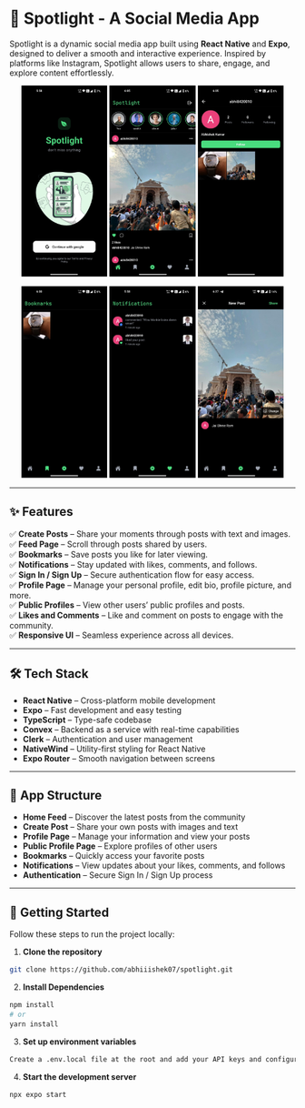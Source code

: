 # 📸 Spotlight - A Social Media App

Spotlight is a dynamic social media app built using **React Native** and **Expo**, designed to deliver a smooth and interactive experience. Inspired by platforms like Instagram, Spotlight allows users to share, engage, and explore content effortlessly.

<p align="center">
  <img src="assets/images/screenshots/1.JPG" alt="Screenshot 1" width="30%" />
  <img src="assets/images/screenshots/2.JPG" alt="Screenshot 2" width="30%" />
  <img src="assets/images/screenshots/3.JPG" alt="Screenshot 3" width="30%" />
</p>

<p align="center">
  <img src="assets/images/screenshots/4.jpg" alt="Screenshot 4" width="30%" />
  <img src="assets/images/screenshots/5.JPG" alt="Screenshot 5" width="30%" />
  <img src="assets/images/screenshots/6.JPG" alt="Screenshot 6" width="30%" />
</p>


---

## ✨ Features

✅ **Create Posts** – Share your moments through posts with text and images.  
✅ **Feed Page** – Scroll through posts shared by users.  
✅ **Bookmarks** – Save posts you like for later viewing.  
✅ **Notifications** – Stay updated with likes, comments, and follows.  
✅ **Sign In / Sign Up** – Secure authentication flow for easy access.  
✅ **Profile Page** – Manage your personal profile, edit bio, profile picture, and more.  
✅ **Public Profiles** – View other users’ public profiles and posts.  
✅ **Likes and Comments** – Like and comment on posts to engage with the community.  
✅ **Responsive UI** – Seamless experience across all devices.

---

## 🛠️ Tech Stack

- **React Native** – Cross-platform mobile development
- **Expo** – Fast development and easy testing
- **TypeScript** – Type-safe codebase
- **Convex** – Backend as a service with real-time capabilities
- **Clerk** – Authentication and user management
- **NativeWind** – Utility-first styling for React Native
- **Expo Router** – Smooth navigation between screens

---

## 📱 App Structure

- **Home Feed** – Discover the latest posts from the community
- **Create Post** – Share your own posts with images and text
- **Profile Page** – Manage your information and view your posts
- **Public Profile Page** – Explore profiles of other users
- **Bookmarks** – Quickly access your favorite posts
- **Notifications** – View updates about your likes, comments, and follows
- **Authentication** – Secure Sign In / Sign Up process

---

## 🚀 Getting Started

Follow these steps to run the project locally:

1. **Clone the repository**
```bash
git clone https://github.com/abhiiishek07/spotlight.git
```
2. **Install Dependencies**
```bash
npm install
# or
yarn install
```

3. **Set up environment variables**
```bash
Create a .env.local file at the root and add your API keys and configuration for Convex, Clerk, etc
```

4. **Start the development server**
```bash
npx expo start
```